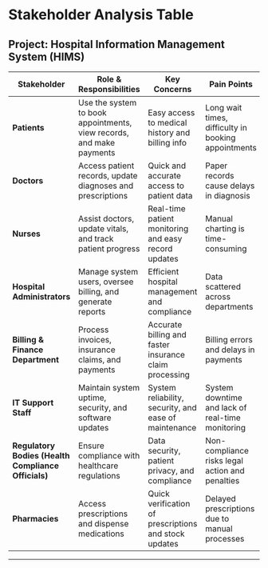 # Stakeholder Analysis Table

## Project: Hospital Information Management System (HIMS)

| Stakeholder  |Role & Responsibilities  |Key Concerns | Pain Points | Success Metrics    |
| ---|---|---|---|---|
| **Patients** |Use the system to book appointments, view records, and make payments | Easy access to medical history and billing info | Long wait times, difficulty in booking appointments | 30% reduction in appointment booking time |
| **Doctors**| Access patient records, update diagnoses and prescriptions | Quick and accurate access to patient data | Paper records cause delays in diagnosis | 40% faster access to patient data |
| **Nurses** | Assist doctors, update vitals, and track patient progress | Real-time patient monitoring and easy record updates | Manual charting is time-consuming | 50% improvement in documentation efficiency |
| **Hospital Administrators** | Manage system users, oversee billing, and generate reports | Efficient hospital management and compliance | Data scattered across departments | 20% reduction in administrative workload |
| **Billing & Finance Department** | Process invoices, insurance claims, and payments | Accurate billing and faster insurance claim processing | Billing errors and delays in payments | 25% reduction in billing errors |
| **IT Support Staff** | Maintain system uptime, security, and software updates | System reliability, security, and ease of maintenance | System downtime and lack of real-time monitoring | 99.9% system uptime and faster issue resolution |
| **Regulatory Bodies (Health Compliance Officials)** | Ensure compliance with healthcare regulations | Data security, patient privacy, and compliance | Non-compliance risks legal action and penalties | Full compliance with GDPR/HIPAA |
| **Pharmacies** | Access prescriptions and dispense medications | Quick verification of prescriptions and stock updates | Delayed prescriptions due to manual processes | 30% faster prescription fulfillment |
  
---
